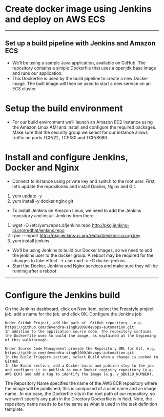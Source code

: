 # Create docker image using Jenkins and deploy on AWS ECS
---
## Set up a build pipeline with Jenkins and Amazon ECS
- We’ll be using a sample Java application, available on GitHub. The repository contains a simple Dockerfile that uses a openjdk base image and runs our application: 
- This Dockerfile is used by the build pipeline to create a new Docker image. The built image will then be used to start a new service on an ECS cluster. 

#  Setup the build environment
- For our build environment we’ll launch an Amazon EC2 instance using the Amazon Linux AMI and install and configure the required packages. Make sure that the security group we select for our instance allows traffic on ports TCP/22, TCP/80 and TCP/8080.

#  Install and configure Jenkins, Docker and Nginx
- Connect to instance using private key and switch to the root user. First, let’s update the repositories and install Docker, Nginx and Git. 
1. yum update -y
2. yum install -y docker nginx git

-  To install Jenkins on Amazon Linux, we need to add the Jenkins repository and install Jenkins from there. 
1. wget -O /etc/yum.repos.d/jenkins.repo http://pkg.jenkins-ci.org/redhat/jenkins.repo
2. rpm --import http://pkg.jenkins-ci.org/redhat/jenkins-ci.org.key
3. yum install jenkins

- We’ll be using Jenkins to build our Docker images, so we need to add the jenkins user to the docker group. A reboot may be required for the changes to take effect.
-> usermod -a -G docker jenkins
-  Start the Docker, Jenkins and Nginx services and make sure they will be running after a reboot: 

---

#  Configure the Jenkins build

 On the Jenkins dashboard, click on New Item, select the Freestyle project job, add a name for the job, and click OK. Configure the Jenkins job:

    Under GitHub Project, add the path of  GitHub repository – e.g. https://github.com/devendra-singh2000/devops-automation.git. 
    In addition to the application source code, the repository contains the Dockerfile used to build the image, as explained at the beginning of this walkthrough. 

    Under Source Code Management provide the Repository URL for Git, e.g. https://github.com/devendra-singh2000/devops-automation.git.
    In the Build Triggers section, select Build when a change is pushed to GitHub.
    In the Build section, add a Docker build and publish step to the job and configure it to publish to your Docker registry repository (e.g. AWS ECR) and add a tag to identify the image (e.g. v_$BUILD_NUMBER). 

The Repository Name specifies the name of the AWS ECR repository where the image will be published; this is composed of a user name  and an image name . In our case, the Dockerfile sits in the root path of our repository, so we won’t specify any path in the Directory Dockerfile is in field. Note, the repository name needs to be the same as what is used in the task definition template. 






